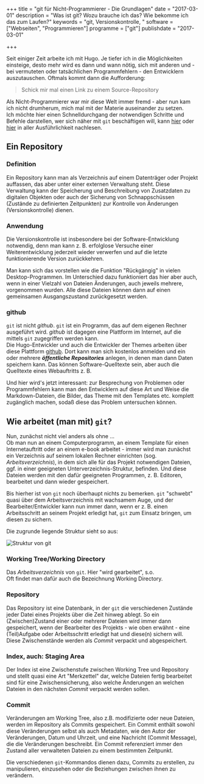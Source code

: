 +++
title       = "git für Nicht-Programmierer - Die Grundlagen"
date        = "2017-03-01"
description = "Was ist git? Wozu brauche ich das? Wie bekomme ich das zum Laufen?"
keywords    = "git, Versionskontrolle, "
software    = ["Webseiten", "Programmieren"]
programme   = ["git"]
publishdate = "2017-03-01"

+++

Seit einiger Zeit arbeite ich mit Hugo. Je tiefer ich in die Möglichkeiten einsteige, desto mehr wird es dann und wann nötig, sich mit anderen und - bei vermuteten oder tatsächlichen Programmfehlern - den Entwicklern auszutauschen.<!--more--> Oftmals kommt dann die Aufforderung: 

> Schick mir mal einen Link zu einem Source-Repository

Als Nicht-Programmierer war mir diese Welt immer fremd - aber nun kam ich nicht drumherum, mich mal mit der Materie auseinander zu setzen.    
Ich möchte hier einen Schnelldurchgang der notwendigen Schritte und Befehle darstellen, wer sich näher mit `git` beschäftigen will, kann [hier](https://git-scm.com/book/de/v1) oder [hier](http://gitbu.ch/index.html) in aller Ausführlichkeit nachlesen.

## Ein Repository
### Definition
Ein Repository kann man als Verzeichnis auf einem Datenträger oder Projekt auffassen, das aber unter einer externen Verwaltung steht. Diese Verwaltung kann der Speicherung und Beschreibung von Zusatzdaten zu digitalen Objekten oder auch der Sicherung von Schnappschüssen (Zustände zu definierten Zeitpunkten) zur Kontrolle von Änderungen (Versionskontrolle) dienen. 

### Anwendung
Die Versionskontrolle ist insbesondere bei der Software-Entwicklung notwendig, denn man kann z. B. erfolglose Versuche einer Weiterentwicklung jederzeit wieder verwerfen und auf die letzte funktionierende Version zurückkehren.

Man kann sich das vorstellen wie die Funktion "Rückgängig" in vielen Desktop-Programmen. Im Unterschied dazu funktioniert das hier aber auch, wenn in einer Vielzahl von Dateien Änderungen, auch jeweils mehrere, vorgenommen wurden. Alle diese Dateien können dann auf einen gemeinsamen Ausgangszustand zurückgesetzt werden.

### github
`git` ist nicht _github_. `git` ist ein Programm, das auf dem eigenen Rechner ausgeführt wird. _github_ ist dagegen eine Plattform im Internet, auf die mittels `git` zugegriffen werden kann.     
Die Hugo-Entwickler und auch die Entwickler der Themes arbeiten über diese Plattform [github](https://github.com/). Dort kann man sich kostenlos anmelden und ein oder mehrere ___öffentliche Repositories___ anlegen, in denen man dann Daten speichern kann. Das können Software-Quelltexte sein, aber auch die Quelltexte eines Webauftritts z. B.

Und hier wird's jetzt interessant: zur Besprechung von Problemen oder Programmfehlern kann man den Entwicklern auf diese Art und Weise die Markdown-Dateien, die Bilder, das Theme mit den Templates etc. komplett zugänglich machen, sodaß diese das Problem untersuchen können.

## Wie arbeitet (man mit) `git`?

Nun, zunächst nicht viel anders als ohne ...    
Ob man nun an einem Computerprogramm, an einem Template für einen Internetauftritt oder an einem e-book arbeitet - immer wird man zunächst ein Verzeichnis auf seinem lokalen Rechner einrichten (sog. _Arbeitsverzeichnis_), in dem sich alle für das Projekt notwendigen Dateien, ggf. in einer geeigneten Unterverzeichnis-Struktur, befinden. Und diese Dateien werden mit den dafür geeigneten Programmen, z. B. Editoren, bearbeitet und dann wieder gespeichert. 

Bis hierher ist von `git` noch überhaupt nichts zu bemerken. `git` "schwebt" quasi über dem Arbeitsverzeichnis mit wachsamem Auge, und der Bearbeiter/Entwickler kann nun immer dann, wenn er z. B. einen Arbeitsschritt an seinem Projekt erledigt hat, `git` zum Einsatz bringen, um diesen zu sichern.

Die zugrunde liegende Struktur sieht so aus:

![Struktur von git](/bilder/2017-03/git-diagramm.png)

### Working Tree/Working Directory
Das _Arbeitsverzeichnis_ von `git`. Hier "wird gearbeitet", s.o.     
Oft findet man dafür auch die Bezeichnung Working Directory.

### Repository
Das Repository ist eine Datenbank, in der `git` die verschiedenen Zustände jeder Datei eines Projekts über die Zeit hinweg ablegt. So ein (Zwischen)Zustand einer oder mehrerer Dateien wird immer dann gespeichert, wenn der Bearbeiter des Projekts - wie oben erwähnt - eine (Teil)Aufgabe oder Arbeitsschritt erledigt hat und diese(n) sichern will.    
Diese Zwischenstände werden als _Commit_ verpackt und abgespeichert.

### Index, auch: Staging Area
Der Index ist eine Zwischenstufe zwischen Working Tree und Repository und stellt quasi eine Art "Merkzettel" dar, welche Dateien fertig bearbeitet sind für eine Zwischensicherung, also welche Änderungen an welchen Dateien in den nächsten _Commit_ verpackt werden sollen.

### Commit
Veränderungen am Working Tree, also z.B. modifizierte oder neue Dateien, werden im Repository als Commits gespeichert. Ein Commit enthält sowohl diese Veränderungen selbst als auch Metadaten, wie den Autor der Veränderungen, Datum und Uhrzeit, und eine Nachricht (Commit Message), die die Veränderungen beschreibt. Ein Commit referenziert immer den Zustand aller verwalteten Dateien zu einem bestimmten Zeitpunkt. 

Die verschiedenen `git`-Kommandos dienen dazu, Commits zu erstellen, zu manipulieren, einzusehen oder die Beziehungen zwischen ihnen zu verändern.

<!-- ### HEAD
Eine symbolische Referenz auf den neuesten Commit im aktuellen Branch. Von dieser Referenz hängt ab, welche Dateien Sie im Working Tree zur Bearbeitung vorfinden. Es handelt sich also um den „Kopf“ bzw. die Spitze eines Entwicklungsstrangs. -->

